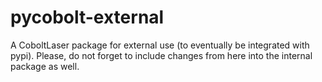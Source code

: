 # pycobolt-external

A CoboltLaser package for external use (to eventually be integrated with pypi). Please, do not forget to include changes from here into the internal package as well.
